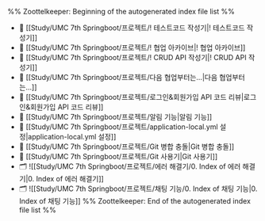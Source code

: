 %% Zoottelkeeper: Beginning of the autogenerated index file list  %%
- 📄 [[Study/UMC 7th Springboot/프로젝트/! 테스트코드 작성기|! 테스트코드 작성기]]
- 📄 [[Study/UMC 7th Springboot/프로젝트/! 협업 아카이브|! 협업 아카이브]]
- 📄 [[Study/UMC 7th Springboot/프로젝트/! CRUD API 작성기|! CRUD API 작성기]]
- 📄 [[Study/UMC 7th Springboot/프로젝트/다음 협업부터는...|다음 협업부터는...]]
- 📄 [[Study/UMC 7th Springboot/프로젝트/로그인&회원가입 API 코드 리뷰|로그인&회원가입 API 코드 리뷰]]
- 📄 [[Study/UMC 7th Springboot/프로젝트/알림 기능|알림 기능]]
- 📄 [[Study/UMC 7th Springboot/프로젝트/application-local.yml 설정|application-local.yml 설정]]
- 📄 [[Study/UMC 7th Springboot/프로젝트/Git 병합 충돌|Git 병합 충돌]]
- 📄 [[Study/UMC 7th Springboot/프로젝트/Git 사용기|Git 사용기]]
- 🗂️ ![[Study/UMC 7th Springboot/프로젝트/에러 해결기/0. Index of 에러 해결기|0. Index of 에러 해결기]]
- 🗂️ ![[Study/UMC 7th Springboot/프로젝트/채팅 기능/0. Index of 채팅 기능|0. Index of 채팅 기능]]
%% Zoottelkeeper: End of the autogenerated index file list  %%
